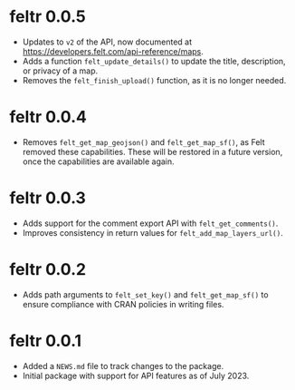 # feltr 0.0.5

* Updates to `v2` of the API, now documented at <https://developers.felt.com/api-reference/maps>.
* Adds a function `felt_update_details()` to update the title, description, or privacy of a map.
* Removes the `felt_finish_upload()` function, as it is no longer needed.

# feltr 0.0.4

* Removes `felt_get_map_geojson()` and `felt_get_map_sf()`, as Felt removed these capabilities.
These will be restored in a future version, once the capabilities are available again.

# feltr 0.0.3

* Adds support for the comment export API with `felt_get_comments()`.
* Improves consistency in return values for `felt_add_map_layers_url()`.

# feltr 0.0.2

* Adds path arguments to `felt_set_key()` and `felt_get_map_sf()` to ensure compliance with CRAN policies in writing files.

# feltr 0.0.1

* Added a `NEWS.md` file to track changes to the package.
* Initial package with support for API features as of July 2023.
